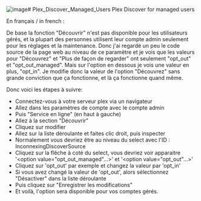![image](https://github.com/MaitreKuc/Plex_Discover_Managed_Users/assets/30301747/c846ff9f-4b4e-4cdc-82bd-eff93acd8ed1)# Plex_Discover_Managed_Users
Plex Discover for managed users

En français / in french :

De base la fonction "Découvrir" n'est pas disponible pour les utilisateurs gérés, et la plupart des personnes utilisent leur compte admin seulement pour les réglages et la maintenance.
Donc j'ai regardé un peu le code source de la page web au niveau de ce paramètre et je vois que les valeurs pour "Découvrez" et "Plus de façon de regarder" ont seulement "opt_out" et "opt_out_managed".
Mais sur l'option en dessous je vois une valeur en plus, "opt_in".
Je modifie donc la valeur de l'option "Découvrez" sans grande conviction que ça fonctionne, et là ça fonctionne quand même.

Donc voici les étapes à suivre:
- Connectez-vous à votre serveur plex via un navigateur
- Allez dans les paramètres de compte avec le compte admin
- Puis "Service en ligne" (en haut à gauche)
- Allez à la section "Découvrir"
- Cliquez sur modifier
- Allez sur la liste déroulante et faites clic droit, puis inspecter
- Normalement vous devriez être au niveau du select avec l'ID : InconnexingDiscoverSource
- Cliquez sur la flêche à coté du select, vous devriez voir apparaitre '<option value="opt_out_managed"...>' et '<option value="opt_out"...>'
- Cliquez sur 'opt_out' par exemple et changez la valeur par 'opt_in'
- Si vous avez changé la valeur de 'opt_out', alors sélectionnez "Désactiver" dans la liste déroulante
- Puis cliquez sur "Enregistrer les modifications"
- Et voilà, l'option sera disponible pour vos comptes gérés.
